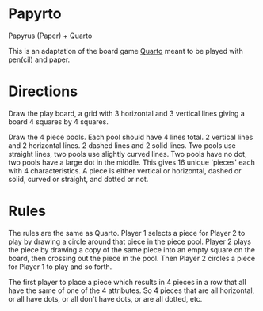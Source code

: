 # Papyrto

Papyrus (Paper) + Quarto

This is an adaptation of the board game [Quarto](https://en.wikipedia.org/wiki/Quarto_(board_game)) meant to be played with pen(cil) and paper.

# Directions

Draw the play board, a grid with 3 horizontal and 3 vertical lines giving a board 4 squares by 4 squares.

Draw the 4 piece pools. Each pool should have 4 lines total. 2 vertical lines and 2 horizontal lines. 2 dashed lines and 2 solid lines. Two pools use straight lines, two pools use slightly curved lines. Two pools have no dot, two pools have a large dot in the middle. This gives 16 unique 'pieces' each with 4 characteristics. A piece is either vertical or horizontal, dashed or solid, curved or straight, and dotted or not.

# Rules

The rules are the same as Quarto. Player 1 selects a piece for Player 2 to play by drawing a circle around that piece in the piece pool. Player 2 plays the piece by drawing a copy of the same piece into an empty square on the board, then crossing out the piece in the pool. Then Player 2 circles a piece for Player 1 to play and so forth.

The first player to place a piece which results in 4 pieces in a row that all have the same of one of the 4 attributes. So 4 pieces that are all horizontal, or all have dots, or all don't have dots, or are all dotted, etc.
